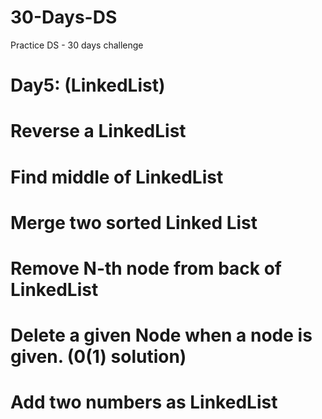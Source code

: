 # 30-Days-DS
Practice DS - 30 days challenge

# Day5: (LinkedList) 
# Reverse a LinkedList 
# Find middle of LinkedList 
# Merge two sorted Linked List 
# Remove N-th node from back of LinkedList 
# Delete a given Node when a node is given. (0(1) solution) 
# Add two numbers as LinkedList  
